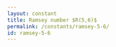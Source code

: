 ```yaml
---
layout: constant
title: Ramsey number $R(5,6)$
permalink: /constants/ramsey-5-6/
id: ramsey-5-6
---
```

